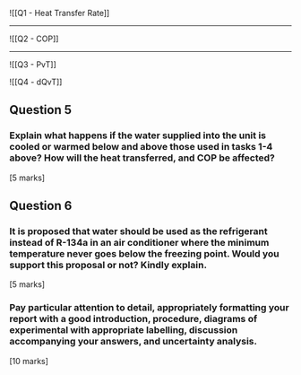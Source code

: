 
![[Q1 - Heat Transfer Rate]]

---

![[Q2 - COP]]

---

![[Q3 - PvT]]

![[Q4 - dQvT]]
## Question 5
### Explain what happens if the water supplied into the unit is cooled or warmed below and above those used in tasks 1-4 above? How will the heat transferred, and COP be affected? 
[5 marks]
## Question 6
### It is proposed that water should be used as the refrigerant instead of R-134a in an air conditioner where the minimum temperature never goes below the freezing point. Would you support this proposal or not? Kindly explain. 
[5 marks]
### Pay particular attention to detail, appropriately formatting your report with a good introduction, procedure, diagrams of experimental with appropriate labelling, discussion accompanying your answers, and uncertainty analysis. 
[10 marks]
